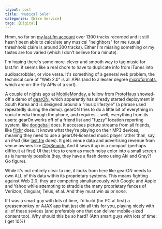 ```yaml
---
layout: post
title: "Musical Solo"
categories: [Wire Service]
tags: [Digital]
---
```

Hmm, so far on <a href="http://www.last.fm/user/bjorke/">my last.fm account</a> over 1300 tracks recorded and it still hasn't been able to calculate any musical "neighbors" for me (usual threshhold claim is around 300 tracks).  Either I'm missing something or my tastes are too varied (which I don't believe for a minute). 

<!--more-->
I'm hoping there's some more-clever and smooth way to tag music for last.fm &#151; it seems like a real chore to have to duplicate info from iTunes into audioscrobbler, or vice versa. It's something of a general web problem, the technical core of "Web 2.0" is all APIs (and to a lesser degree <a href="http://www.microformats.org/">microformats,</a> which are on-the-fly APIs of a sort).

A couple of nights ago at <a href="http://www.mobilemonday.org/">MobileMonday,</a> a fellow from <a href="http://www.protohaus.com/">ProtoHaus</a> showed-off a demo of  <a href="http://www.protohaus.com/gearON/index.html">gearON,</a> which apparently has already started deployment in South Korea and is designed around a "music lifestyle" (a phrase used repeatedly during the demo). gearON tries to do a little bit of everything in social media through the phone, and requires... well, everything from its users: gearOn works off of a friend list and "fuzzy" location reporting system, like <a href="http://www.dodgeball.com/">dodgeball</a> does. It accesses picture streams from all friends, like <a href="http://www.flickr.com/">flickr</a> does. It knows what they're playing on their MP3 devices, meaning they need to use a gearON-licensed music player rather than, say, an iPod (like <a href="http://www.last.fm/">last.fm</a> does). It gets venue data and advertising revenue from venue owners like <a href="http://www.citysearch.com/">CitySearch.</a> And it sews it up in a compact (perhaps difficult at first) UI that tries to cram as much noisy color into a small screen as is humanly possible (hey, they have a flash demo using Aki and Gray?! Go figure).

While it's not entirely clear to me, it looks from here like gearON needs to own ALL of this data within its proprietary systems. This means fighting against Web 2.0; they are competing simultaneously with Google and Apple and Yahoo while attempting to straddle the many proprietary fences of Veriizon, Cingular, Telus, et al. And they must win <i>all or none.</i>

If I was a smart guy with lots of time, I'd build (for PC at first) a greasemonkey or AJAX app that just did all this for you, playing nicely with all of these sevices (and preferably one that can deliver mobile-sized content too). Why should this be so hard? (Attn smart guys with lots of time: I get 10%)
